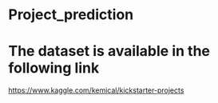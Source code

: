 # Project_prediction
# The dataset is available in the following link
https://www.kaggle.com/kemical/kickstarter-projects
